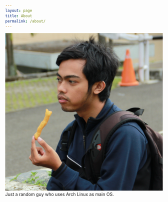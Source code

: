 ```yaml
---
layout: page
title: About
permalink: /about/
---
```

<div class="about">
<img class="img-circle" title="Dede" alt="Dede" src="/assets/dede.jpeg">
<br>
Just a random guy who uses Arch Linux as main OS.
</div>
